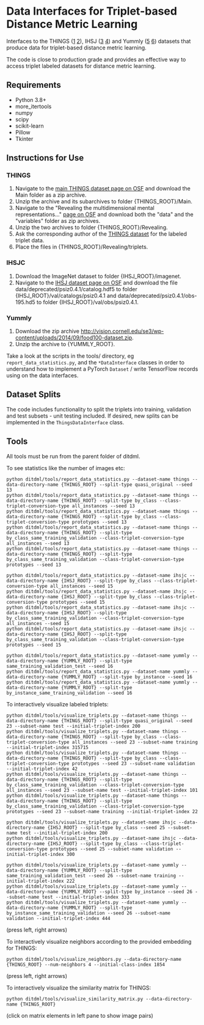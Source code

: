 # Data Interfaces for Triplet-based Distance Metric Learning

Interfaces to the THINGS (<a href="https://journals.plos.org/plosone/article?id=10.1371/journal.pone.0223792">1</a> <a href="https://www.nature.com/articles/s41562-020-00951-3">2</a>), IHSJ (<a href="https://openaccess.thecvf.com/content/CVPR2021/papers/Roads_Enriching_ImageNet_With_Human_Similarity_Judgments_and_Psychological_Embeddings_CVPR_2021_paper.pdf">3</a> <a href="https://osf.io/cn2s3/">4</a>) and Yummly (<a href="https://ojs.aaai.org/index.php/HCOMP/article/view/13152/13000">5</a> <a href="https://vision.cornell.edu/se3/projects/cost-effective-hits/">6</a>) datasets that produce data for triplet-based distance metric learning.

The code is close to production grade and provides an effective way to access triplet labeled datasets for distance metric learning.

## Requirements

* Python 3.8+
* more_itertools
* numpy
* scipy
* scikit-learn
* Pillow
* Tkinter

## Instructions for Use

### THINGS

1. Navigate to the <a href="https://osf.io/jum2f/">main THINGS dataset page on OSF</a> and download the Main folder as a zip archive.
2. Unzip the archive and its subarchives to folder {THINGS_ROOT}/Main.
3. Navigate to the "Revealing the multidimensional mental representations..." <a href="https://osf.io/z2784/">page on OSF</a> and download both the "data" and the "variables" folder as zip archives.
4. Unzip the two archives to folder {THINGS_ROOT}/Revealing.
5. Ask the corresponding author of the <a href="https://www.nature.com/articles/s41562-020-00951-3">THINGS dataset</a> for the labeled triplet data.
6. Place the files in {THINGS_ROOT}/Revealing/triplets.

### IHSJC

1. Download the ImageNet dataset to folder {IHSJ_ROOT}/imagenet.
2. Navigate to the <a href="https://osf.io/7f96y/">IHSJ dataset page on OSF</a> and download the file data/deprecated/psiz0.4.1/catalog.hdf5 to folder {IHSJ_ROOT}/val/catalogs/psiz0.4.1 and data/deprecated/psiz0.4.1/obs-195.hd5 to folder {IHSJ_ROOT}/val/obs/psiz0.4.1.

### Yummly

1. Download the zip archive http://vision.cornell.edu/se3/wp-content/uploads/2014/09/food100-dataset.zip.
2. Unzip the archive to {YUMMLY_ROOT}.

Take a look at the scripts in the tools/ directory, eg ```report_data_statistics.py```, and the ```*DataInterface``` classes in order to understand how to implement a PyTorch ```Dataset``` / write TensorFlow records using on the data interfaces.

## Dataset Splits

The code includes functionality to split the triplets into training, validation and test subsets - unit testing included. If desired, new splits can be implemented in the ```ThingsDataInterface``` class.

## Tools

All tools must be run from the parent folder of ditdml.

To see statistics like the number of images etc:

```
python ditdml/tools/report_data_statistics.py --dataset-name things --data-directory-name {THINGS_ROOT} --split-type quasi_original --seed 13
python ditdml/tools/report_data_statistics.py --dataset-name things --data-directory-name {THINGS_ROOT} --split-type by_class --class-triplet-conversion-type all_instances --seed 13
python ditdml/tools/report_data_statistics.py --dataset-name things --data-directory-name {THINGS_ROOT} --split-type by_class --class-triplet-conversion-type prototypes --seed 13
python ditdml/tools/report_data_statistics.py --dataset-name things --data-directory-name {THINGS_ROOT} --split-type by_class_same_training_validation --class-triplet-conversion-type all_instances --seed 13
python ditdml/tools/report_data_statistics.py --dataset-name things --data-directory-name {THINGS_ROOT} --split-type by_class_same_training_validation --class-triplet-conversion-type prototypes --seed 13

python ditdml/tools/report_data_statistics.py --dataset-name ihsjc --data-directory-name {IHSJ_ROOT} --split-type by_class --class-triplet-conversion-type all_instances --seed 15
python ditdml/tools/report_data_statistics.py --dataset-name ihsjc --data-directory-name {IHSJ_ROOT} --split-type by_class --class-triplet-conversion-type prototypes --seed 15
python ditdml/tools/report_data_statistics.py --dataset-name ihsjc --data-directory-name {IHSJ_ROOT} --split-type by_class_same_training_validation --class-triplet-conversion-type all_instances --seed 15
python ditdml/tools/report_data_statistics.py --dataset-name ihsjc --data-directory-name {IHSJ_ROOT} --split-type by_class_same_training_validation --class-triplet-conversion-type prototypes --seed 15

python ditdml/tools/report_data_statistics.py --dataset-name yummly --data-directory-name {YUMMLY_ROOT} --split-type same_training_validation_test --seed 16
python ditdml/tools/report_data_statistics.py --dataset-name yummly --data-directory-name {YUMMLY_ROOT} --split-type by_instance --seed 16
python ditdml/tools/report_data_statistics.py --dataset-name yummly --data-directory-name {YUMMLY_ROOT} --split-type by_instance_same_training_validation --seed 16
```

To interactively visualize labeled triplets:

```
python ditdml/tools/visualize_triplets.py --dataset-name things --data-directory-name {THINGS_ROOT} --split-type quasi_original --seed 23 --subset-name test --initial-triplet-index 200
python ditdml/tools/visualize_triplets.py --dataset-name things --data-directory-name {THINGS_ROOT} --split-type by_class --class-triplet-conversion-type all_instances --seed 23 --subset-name training --initial-triplet-index 315715
python ditdml/tools/visualize_triplets.py --dataset-name things --data-directory-name {THINGS_ROOT} --split-type by_class --class-triplet-conversion-type prototypes --seed 23 --subset-name validation --initial-triplet-index 42
python ditdml/tools/visualize_triplets.py --dataset-name things --data-directory-name {THINGS_ROOT} --split-type by_class_same_training_validation --class-triplet-conversion-type all_instances --seed 23 --subset-name test --initial-triplet-index 101
python ditdml/tools/visualize_triplets.py --dataset-name things --data-directory-name {THINGS_ROOT} --split-type by_class_same_training_validation --class-triplet-conversion-type prototypes --seed 23 --subset-name training --initial-triplet-index 22

python ditdml/tools/visualize_triplets.py --dataset-name ihsjc --data-directory-name {IHSJ_ROOT} --split-type by_class --seed 25 --subset-name test --initial-triplet-index 200
python ditdml/tools/visualize_triplets.py --dataset-name ihsjc --data-directory-name {IHSJ_ROOT} --split-type by_class --class-triplet-conversion-type prototypes --seed 25 --subset-name validation --initial-triplet-index 300

python ditdml/tools/visualize_triplets.py --dataset-name yummly --data-directory-name {YUMMLY_ROOT} --split-type same_training_validation_test --seed 26 --subset-name training --initial-triplet-index 222
python ditdml/tools/visualize_triplets.py --dataset-name yummly --data-directory-name {YUMMLY_ROOT} --split-type by_instance --seed 26 --subset-name test --initial-triplet-index 333
python ditdml/tools/visualize_triplets.py --dataset-name yummly --data-directory-name {YUMMLY_ROOT} --split-type by_instance_same_training_validation --seed 26 --subset-name validation --initial-triplet-index 444
```

(press left, right arrows)

To interactively visualize neighbors according to the provided embedding for THINGS:

```
python ditdml/tools/visualize_neighbors.py --data-directory-name {THINGS_ROOT} --num-neighbors 4 --initial-class-index 1854
```

(press left, right arrows)

To interactively visualize the similarity matrix for THINGS:

```
python ditdml/tools/visualize_similarity_matrix.py --data-directory-name {THINGS_ROOT}
```

(click on matrix elements in left pane to show image pairs)
